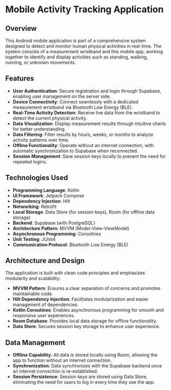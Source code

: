 # Mobile Activity Tracking Application
## Overview <br>
This Android mobile application is part of a comprehensive system designed to detect and monitor human physical activities in real-time. The system consists of a measurement wristband and this mobile app, working together to identify and display activities such as standing, walking, running, or unknown movements.

## Features
- **User Authentication**: Secure registration and login through Supabase, enabling user management on the server side.
- **Device Connectivity**: Connect seamlessly with a dedicated measurement wristband via Bluetooth Low Energy (BLE).
- **Real-Time Activity Detection**: Receive live data from the wristband to detect the current physical activity.
- **Data Visualization**: Display measurement results through intuitive charts for better understanding.
- **Data Filtering**: Filter results by hours, weeks, or months to analyze activity patterns over time.
- **Offline Functionality**: Operate without an internet connection, with automatic synchronization to Supabase when reconnected.
- **Session Management**: Save session keys locally to prevent the need for repeated logins.

## Technologies Used

- **Programming Language**: Kotlin
- **UI Framework**: Jetpack Compose
- **Dependency Injection**: Hilt
- **Networking**: Retrofit
- **Local Storage**: Data Store (for session keys), Room (for offline data storage)
- **Backend**: Supabase (with PostgreSQL)
- **Architecture Pattern**: MVVM (Model-View-ViewModel)
- **Asynchronous Programming**: Coroutines
- **Unit Testing**: JUnit4
- **Communication Protocol**: Bluetooth Low Energy (BLE)

## Architecture and Design

The application is built with clean code principles and emphasizes modularity and scalability:

- **MVVM Pattern**: Ensures a clear separation of concerns and promotes maintainable code.
- **Hilt Dependency Injection**: Facilitates modularization and easier management of dependencies.
- **Kotlin Coroutines**: Enables asynchronous programming for smooth and responsive user experiences.
- **Room Database**: Provides local data storage for offline functionality.
- **Data Store**: Secures session key storage to enhance user experience.

## Data Management

- **Offline Capability**: All data is stored locally using Room, allowing the app to function without an internet connection.
- **Synchronization**: Data synchronizes with the Supabase backend once an internet connection is re-established.
- **Session Persistence**: Session keys are stored using Data Store, eliminating the need for users to log in every time they use the app.


